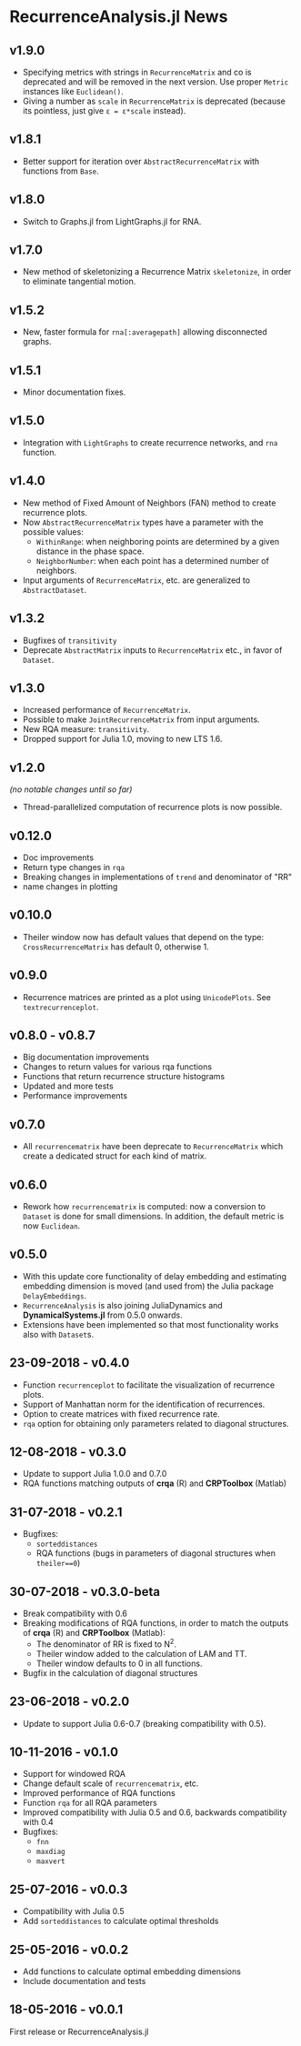 # RecurrenceAnalysis.jl News
## v1.9.0
- Specifying metrics with strings in `RecurrenceMatrix` and co is deprecated and will be removed in the next version. Use proper `Metric` instances like `Euclidean()`.
- Giving a number as `scale` in `RecurrenceMatrix` is deprecated (because its pointless, just give `ε = ε*scale` instead).

## v1.8.1
- Better support for iteration over `AbstractRecurrenceMatrix` with functions from `Base`.

## v1.8.0
- Switch to Graphs.jl from LightGraphs.jl for RNA.

## v1.7.0
- New method of skeletonizing a Recurrence Matrix `skeletonize`, in order to eliminate tangential motion.

## v1.5.2
- New, faster formula for `rna[:averagepath]` allowing disconnected graphs.

## v1.5.1
- Minor documentation fixes.

## v1.5.0
- Integration with `LightGraphs` to create recurrence networks, and `rna` function.

## v1.4.0
- New method of Fixed Amount of Neighbors (FAN) method to create recurrence plots.
- Now `AbstractRecurrenceMatrix` types have a parameter with the possible values:
    * `WithinRange`: when neighboring points are determined by a given distance in the phase space.
    * `NeighborNumber`: when each point has a determined number of neighbors.
- Input arguments of `RecurrenceMatrix`, etc. are generalized to `AbstractDataset`.

## v1.3.2
- Bugfixes of `transitivity`
- Deprecate `AbstractMatrix` inputs to `RecurrenceMatrix` etc., in favor of `Dataset`.

## v1.3.0
- Increased performance of `RecurrenceMatrix`.
- Possible to make `JointRecurrenceMatrix` from input arguments.
- New RQA measure: `transitivity`.
- Dropped support for Julia 1.0, moving to new LTS 1.6.

## v1.2.0
*(no notable changes until so far)*

- Thread-parallelized computation of recurrence plots is now possible.

## v0.12.0
- Doc improvements
- Return type changes in `rqa`
- Breaking changes in implementations of `trend` and denominator of "RR"
- name changes in plotting

## v0.10.0
- Theiler window now has default values that depend on the type: `CrossRecurrenceMatrix` has default 0, otherwise 1.

## v0.9.0
- Recurrence matrices are printed as a plot using `UnicodePlots`. See `textrecurrenceplot`.

## v0.8.0 - v0.8.7
- Big documentation improvements
- Changes to return values for various rqa functions
- Functions that return recurrence structure histograms
- Updated and more tests
- Performance improvements

## v0.7.0
* All `recurrencematrix` have been deprecate to `RecurrenceMatrix` which
  create a dedicated struct for each kind of matrix.

## v0.6.0
* Rework how `recurrencematrix` is computed: now a conversion to `Dataset` is done for small dimensions. In addition, the default metric is now `Euclidean`.

## v0.5.0
* With this update core functionality of delay embedding and estimating embedding dimension is moved (and used from) the Julia package `DelayEmbeddings`.
* `RecurrenceAnalysis` is also joining JuliaDynamics and **DynamicalSystems.jl** from 0.5.0 onwards.
* Extensions have been implemented so that most functionality works also with `Dataset`s.

## 23-09-2018 - v0.4.0

* Function `recurrenceplot` to facilitate the visualization of recurrence plots.
* Support of Manhattan norm for the identification of recurrences.
* Option to create matrices with fixed recurrence rate.
* `rqa` option for obtaining only parameters related to diagonal structures.

## 12-08-2018 - v0.3.0

* Update to support Julia 1.0.0 and 0.7.0
* RQA functions matching outputs of **crqa** (R) and **CRPToolbox** (Matlab)

## 31-07-2018 - v0.2.1

* Bugfixes:
    - `sorteddistances`
    - RQA functions (bugs in parameters of diagonal structures when `theiler==0`)

## 30-07-2018 - v0.3.0-beta

* Break compatibility with 0.6
* Breaking modifications of RQA functions, in order to match the outputs of
  **crqa** (R) and **CRPToolbox** (Matlab):
    - The denominator of RR is fixed to N<sup>2</sup>.
    - Theiler window added to the calculation of LAM and TT.
    - Theiler window defaults to 0 in all functions.
* Bugfix in the calculation of diagonal structures

## 23-06-2018 - v0.2.0

* Update to support Julia 0.6-0.7 (breaking compatibility with 0.5).

## 10-11-2016 - v0.1.0

* Support for windowed RQA
* Change default scale of `recurrencematrix`, etc.
* Improved performance of RQA functions
* Function `rqa` for all RQA parameters
* Improved compatibility with Julia 0.5 and 0.6, backwards compatibility with 0.4
* Bugfixes:
    - `fnn`
    - `maxdiag`
    - `maxvert`

## 25-07-2016 - v0.0.3

* Compatibility with Julia 0.5
* Add `sorteddistances` to calculate optimal thresholds

## 25-05-2016 - v0.0.2

* Add functions to calculate optimal embedding dimensions
* Include documentation and tests

## 18-05-2016 - v0.0.1

First release or RecurrenceAnalysis.jl
